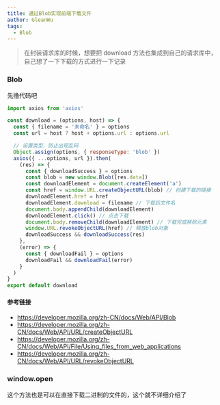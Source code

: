 ```yaml
---
title: 通过Blob实现前端下载文件
author: GleanWu
tags:
  - Blob
---
```


> 在封装请求库的时候，想要把 download 方法也集成到自己的请求库中，自己想了一下下载的方式进行一下记录

### Blob

先撸代码吧

```javascript
import axios from 'axios'

const download = (options, host) => {
  const { filename = '未命名' } = options
  const url = host ? host + options.url : options.url

  // 设置类型，防止出现乱码
  Object.assign(options, { responseType: 'blob' })
  axios({ ...options, url }).then(
    (res) => {
      const { downloadSuccess } = options
      const blob = new window.Blob([res.data])
      const downloadElement = document.createElement('a')
      const href = window.URL.createObjectURL(blob) // 创建下载的链接
      downloadElement.href = href
      downloadElement.download = filename // 下载后文件名
      document.body.appendChild(downloadElement)
      downloadElement.click() // 点击下载
      document.body.removeChild(downloadElement) // 下载完成移除元素
      window.URL.revokeObjectURL(href) // 释放blob对象
      downloadSuccess && downloadSuccess(res)
    },
    (error) => {
      const { downloadFail } = options
      downloadFail && downloadFail(error)
    }
  )
}
export default download
```

#### 参考链接

- https://developer.mozilla.org/zh-CN/docs/Web/API/Blob
- https://developer.mozilla.org/zh-CN/docs/Web/API/URL/createObjectURL
- https://developer.mozilla.org/zh-CN/docs/Web/API/File/Using_files_from_web_applications
- https://developer.mozilla.org/zh-CN/docs/Web/API/URL/revokeObjectURL

### window.open

这个方法也是可以在直接下载二进制的文件的，这个就不详细介绍了
